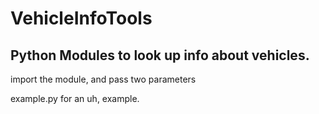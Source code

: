 # VehicleInfoTools
## Python Modules to look up info about vehicles.

import the module, and pass two parameters

example.py for an uh, example.
